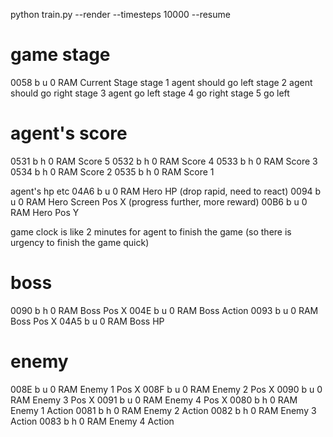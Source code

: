 python train.py --render --timesteps 10000 --resume









game stage
==
0058	b	u	0	RAM	Current Stage
stage 1 agent should go left
stage 2 agent should go right
stage 3 agent go left
stage 4 go right
stage 5 go left



agent's score
==
0531	b	h	0	RAM	Score 5
0532	b	h	0	RAM	Score 4
0533	b	h	0	RAM	Score 3
0534	b	h	0	RAM	Score 2
0535	b	h	0	RAM	Score 1


agent's hp etc
04A6	b	u	0	RAM	Hero HP (drop rapid, need to react)
0094	b	u	0	RAM	Hero Screen Pos X (progress further, more reward)
00B6	b	u	0	RAM	Hero Pos Y

game clock is like 2 minutes for agent to finish the game (so there is urgency to finish the game quick)



boss
==
0090	b	h	0	RAM	Boss Pos X
004E	b	u	0	RAM	Boss Action
0093	b	u	0	RAM	Boss Pos X
04A5	b	u	0	RAM	Boss HP



enemy
==
008E	b	u	0	RAM	Enemy 1 Pos X
008F	b	u	0	RAM	Enemy 2 Pos X
0090	b	u	0	RAM	Enemy 3 Pos X
0091	b	u	0	RAM	Enemy 4 Pos X
0080	b	h	0	RAM	Enemy 1 Action
0081	b	h	0	RAM	Enemy 2 Action
0082	b	h	0	RAM	Enemy 3 Action
0083	b	h	0	RAM	Enemy 4 Action
